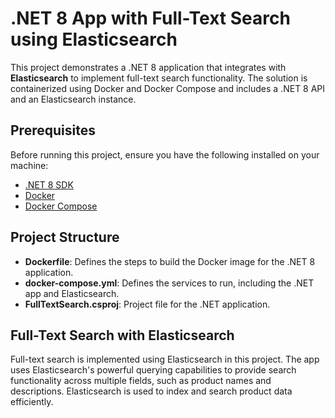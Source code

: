 # .NET 8 App with Full-Text Search using Elasticsearch

This project demonstrates a .NET 8 application that integrates with **Elasticsearch** to implement full-text search functionality. The solution is containerized using Docker and Docker Compose and includes a .NET 8 API and an Elasticsearch instance.

## Prerequisites

Before running this project, ensure you have the following installed on your machine:

- [.NET 8 SDK](https://dotnet.microsoft.com/download)
- [Docker](https://www.docker.com/get-started)
- [Docker Compose](https://docs.docker.com/compose/install/)

## Project Structure

- **Dockerfile**: Defines the steps to build the Docker image for the .NET 8 application.
- **docker-compose.yml**: Defines the services to run, including the .NET app and Elasticsearch.
- **FullTextSearch.csproj**: Project file for the .NET application.

## Full-Text Search with Elasticsearch

Full-text search is implemented using Elasticsearch in this project. The app uses Elasticsearch's powerful querying capabilities to provide search functionality across multiple fields, such as product names and descriptions. Elasticsearch is used to index and search product data efficiently.

